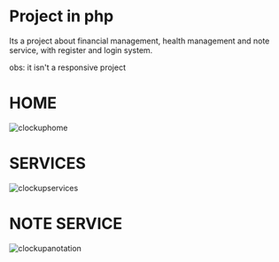 # Project in php
Its a project about financial management, health management and note service, with register and login system.

obs: it isn't a responsive project

# HOME
![clockuphome](https://user-images.githubusercontent.com/68077242/116946709-36ffe300-ac51-11eb-8fa9-0018d452992b.PNG)

# SERVICES
![clockupservices](https://user-images.githubusercontent.com/68077242/116946731-42eba500-ac51-11eb-804e-7edd28e2276f.PNG)

# NOTE SERVICE
![clockupanotation](https://user-images.githubusercontent.com/68077242/116946751-5565de80-ac51-11eb-92f0-459fb5893804.PNG)
